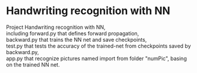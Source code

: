# Handwriting recognition with NN
Project Handwriting recognition with NN,  
including forward.py that defines forward propagation,  
backward.py that trains the NN net and save checkpoints,  
test.py that tests the accuracy of the trained-net from checkpoints saved by backward.py,   
app.py that recognize pictures named import from folder "numPic", basing on the trained NN net.  

